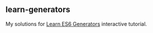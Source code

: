 ## learn-generators

My solutions for [Learn ES6 Generators](https://github.com/isRuslan/learn-generators) interactive tutorial.
